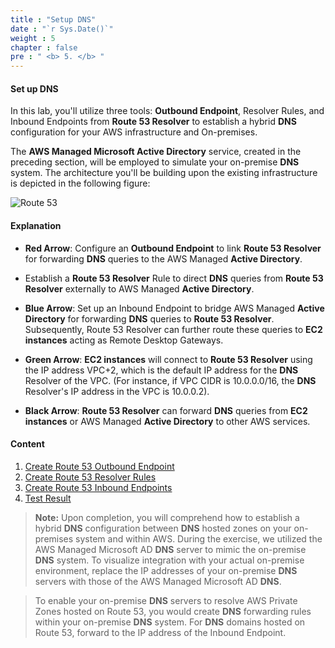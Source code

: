 ```yaml
---
title : "Setup DNS"
date : "`r Sys.Date()`"
weight : 5
chapter : false
pre : " <b> 5. </b> "
---
```



#### Set up DNS

In this lab, you'll utilize three tools: **Outbound Endpoint**, Resolver Rules, and Inbound Endpoints from **Route 53 Resolver** to establish a hybrid **DNS** configuration for your AWS infrastructure and On-premises.

The **AWS Managed Microsoft Active Directory** service, created in the preceding section, will be employed to simulate your on-premise **DNS** system. The architecture you'll be building upon the existing infrastructure is depicted in the following figure:

![Route 53](/images/2-Pre/0005.png?featherlight=false&width=60pc)

#### Explanation

- **Red Arrow**: Configure an **Outbound Endpoint** to link **Route 53 Resolver** for forwarding **DNS** queries to the AWS Managed **Active Directory**.

- Establish a **Route 53 Resolver** Rule to direct **DNS** queries from **Route 53 Resolver** externally to AWS Managed **Active Directory**.

- **Blue Arrow**: Set up an Inbound Endpoint to bridge AWS Managed **Active Directory** for forwarding **DNS** queries to **Route 53 Resolver**. Subsequently, Route 53 Resolver can further route these queries to **EC2 instances** acting as Remote Desktop Gateways.

- **Green Arrow**: **EC2 instances** will connect to **Route 53 Resolver** using the IP address VPC+2, which is the default IP address for the **DNS** Resolver of the VPC. (For instance, if VPC CIDR is 10.0.0.0/16, the **DNS** Resolver's IP address in the VPC is 10.0.0.2).

- **Black Arrow**: **Route 53 Resolver** can forward **DNS** queries from **EC2 instances** or AWS Managed **Active Directory** to other AWS services.

#### Content

1. [Create Route 53 Outbound Endpoint](5.1-createoe/)
2. [Create Route 53 Resolver Rules](5.2-createroute53/)
3. [Create Route 53 Inbound Endpoints](5.3-createie/)
4. [Test Result](5.4-results/)

> **Note:** Upon completion, you will comprehend how to establish a hybrid **DNS** configuration between **DNS** hosted zones on your on-premises system and within AWS. During the exercise, we utilized the AWS Managed Microsoft AD **DNS** server to mimic the on-premise **DNS** system. To visualize integration with your actual on-premise environment, replace the IP addresses of your on-premise **DNS** servers with those of the AWS Managed Microsoft AD **DNS**.

> To enable your on-premise **DNS** servers to resolve AWS Private Zones hosted on Route 53, you would create **DNS** forwarding rules within your on-premise **DNS** system. For **DNS** domains hosted on Route 53, forward to the IP address of the Inbound Endpoint.
